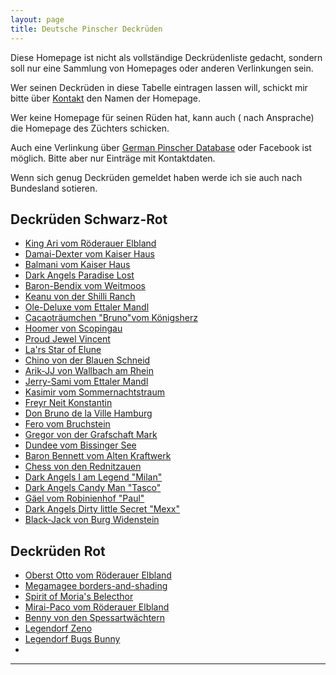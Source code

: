 ```yaml
---
layout: page
title: Deutsche Pinscher Deckrüden
---
```


Diese Homepage ist nicht als vollständige Deckrüdenliste gedacht, sondern soll nur eine Sammlung von Homepages oder anderen Verlinkungen sein.

Wer seinen Deckrüden in diese Tabelle eintragen lassen will, schickt mir bitte über [Kontakt](mailto:deutschepinscherdeckrueden@gmail.com) den Namen der Homepage. 

Wer keine Homepage für seinen Rüden hat, kann auch ( nach Ansprache) die Homepage des Züchters schicken.

Auch eine Verlinkung über [German Pinscher Database](https://pedigreedatabaseonline.com/germanpinscher/de/) oder Facebook ist möglich. Bitte aber nur Einträge mit Kontaktdaten.

Wenn sich genug Deckrüden gemeldet haben werde ich sie auch nach Bundesland sotieren.


## Deckrüden Schwarz-Rot

- [King Ari vom Röderauer Elbland](https://www.deutscher-pinscher-king-ari.de/oberst-otto/)
- [Damai-Dexter vom Kaiser Haus](https://www.damai-dexter-vom-kaiser-haus.de)
- [Balmani vom Kaiser Haus](https://www.topdogs.pro/zucht/deckr%C3%BCden/balmani-v-kaiser-haus/)
- [Dark Angels Paradise Lost](https://www.facebook.com/DeckruedeDeutscherPinscher)
- [Baron-Bendix vom Weitmoos](https://www.baron-bendix.de)
- [Keanu von der Shilli Ranch](https://keanuvonderschilliranch.jimdofree.com/)
- [Ole-Deluxe vom Ettaler Mandl](http://www.ole-deluxe.de/)
- [Cacaoträumchen "Bruno"vom Königsherz](https://deutscher-pinscher-koenigsherz.jimdofree.com/)
- [Hoomer von Scopingau](https://deutscher-pinscher-hoomer-von-scopingau.jimdosite.com/)
- [Proud Jewel Vincent](https://jesko-dp.de)
- [La'rs Star of Elune](http://deutscher-pinscher.pl)
- [Chino von der Blauen Schneid](https://chino-von-der-blauen-schneid.jimdosite.com/)
- [Arik-JJ von Wallbach am Rhein](https://www.deutscher-pinscher-jj.ch/)
- [Jerry-Sami vom Ettaler Mandl](https://jerrysamivomettalermandl.jimdofree.com/)
- [Kasimir vom Sommernachtstraum](https://pinscher-vom-stiepelsberg.de/hunde/kasimir/)
- [Freyr Neit Konstantin](http://www.haller-barnabas.de/)
- [Don Bruno de la Ville Hamburg](http://www.pinscher-hamburg.de/zuchtrüden/don-bruno/)
- [Fero vom Bruchstein](http://www.fero-vom-bruchstein.de/)
- [Gregor von der Grafschaft Mark](https://gregor-vdgm.wixsite.com/gregor-vdgm)
- [Dundee vom Bissinger See](http://www.pinscher-vom-bissinger-see.de/Deckrueden/)
- [Baron Bennett vom Alten Kraftwerk](https://baron-bennett.jimdofree.com/)
- [Chess von den Rednitzauen](https://pedigreedatabaseonline.com/germanpinscher/de/Chess-von-den-Rednitzauen/pedigree/5930/i)
- [Dark Angels I am Legend "Milan"](https://www.facebook.com/Dark-Angels-I-am-Legend-Deckr%C3%BCde-Deutscher-Pinscher-106280327555849)
- [Dark Angels Candy Man "Tasco"](https://pedigreedatabaseonline.com/germanpinscher/de/Dark-Angels-Candy-Man/pedigree/8379/i)
- [ Gäel vom Robinienhof "Paul"](http://gaeelvomrobinienhof.de/)
- [Dark Angels Dirty little Secret "Mexx"](https://pedigreedatabaseonline.com/germanpinscher/de/Dark-Angels-Dirty-Little-Secret/pedigree/6375/i)
- [Black-Jack von Burg Widenstein](https://peterschils.jimdofree.com/)








## Deckrüden Rot

- [Oberst Otto vom Röderauer Elbland](https://www.deutscher-pinscher-king-ari.de/oberst-otto/)
- [Megamagee borders-and-shading](https://www.baeretriewers-pinscher.de)
- [Spirit of Moria's Belecthor](https://www.baeretriewers-pinscher.de)
- [Mirai-Paco vom Röderauer Elbland](https://deutscherpinscher.wixsite.com/zuchtruede)
- [Benny von den Spessartwächtern](https://bennyvondenspessartwaechtern.jimdofree.com/)
- [Legendorf Zeno]( http://dobinet.de/Zeno/)
- [Legendorf Bugs Bunny](https://legendorf-bugs-bunny.beepworld.de/)
- 

---
